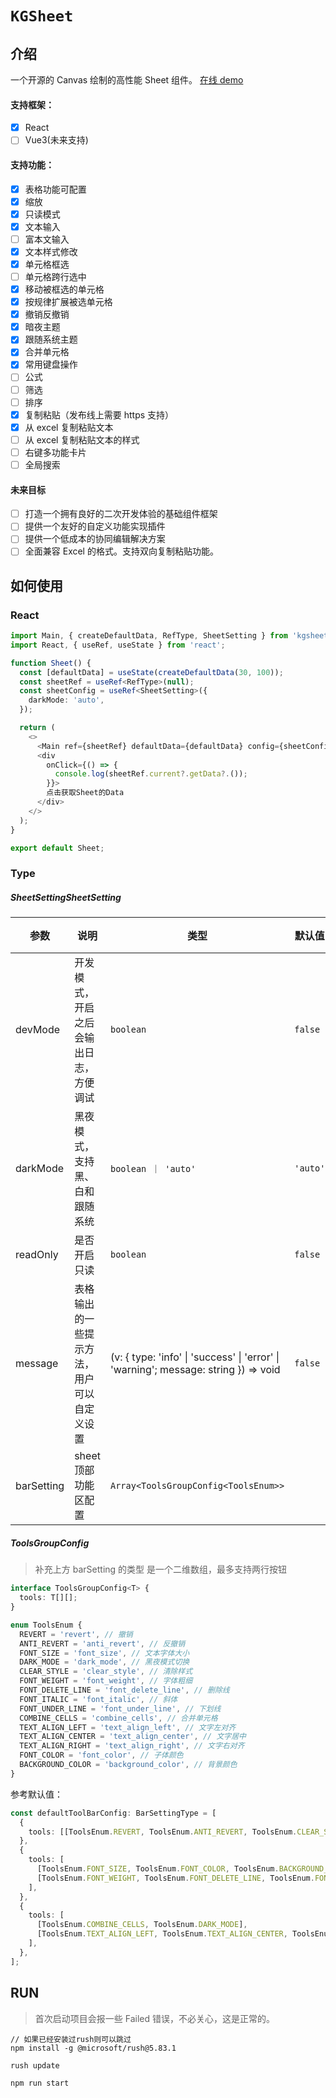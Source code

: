 # `KGSheet`

## 介绍

一个开源的 Canvas 绘制的高性能 Sheet 组件。
[在线 demo](http://ykgykg.fun/)

#### 支持框架：

- [x] React
- [ ] Vue3(未来支持)

#### 支持功能：

- [x] 表格功能可配置
- [x] 缩放
- [x] 只读模式
- [x] 文本输入
- [ ] 富本文输入
- [x] 文本样式修改
- [x] 单元格框选
- [ ] 单元格跨行选中
- [x] 移动被框选的单元格
- [x] 按规律扩展被选单元格
- [x] 撤销反撤销
- [x] 暗夜主题
- [x] 跟随系统主题
- [x] 合并单元格
- [x] 常用键盘操作
- [ ] 公式
- [ ] 筛选
- [ ] 排序
- [x] 复制粘贴（发布线上需要 https 支持）
- [x] 从 excel 复制粘贴文本
- [ ] 从 excel 复制粘贴文本的样式
- [ ] 右键多功能卡片
- [ ] 全局搜索

#### 未来目标

- [ ] 打造一个拥有良好的二次开发体验的基础组件框架
- [ ] 提供一个友好的自定义功能实现插件
- [ ] 提供一个低成本的协同编辑解决方案
- [ ] 全面兼容 Excel 的格式。支持双向复制粘贴功能。

## 如何使用

### React

```typescript
import Main, { createDefaultData, RefType, SheetSetting } from 'kgsheet-for-react';
import React, { useRef, useState } from 'react';

function Sheet() {
  const [defaultData] = useState(createDefaultData(30, 100));
  const sheetRef = useRef<RefType>(null);
  const sheetConfig = useRef<SheetSetting>({
    darkMode: 'auto',
  });

  return (
    <>
      <Main ref={sheetRef} defaultData={defaultData} config={sheetConfig.current} />
      <div
        onClick={() => {
          console.log(sheetRef.current?.getData?.());
        }}>
        点击获取Sheet的Data
      </div>
    </>
  );
}

export default Sheet;
```

### Type

##### SheetSettingSheetSetting

<!-- prettier-ignore -->
| 参数 | 说明 | 类型 | 默认值 | 是否必填 |
| --- | --- | --- | --- | --- |
| devMode | 开发模式，开启之后会输出日志，方便调试 | `boolean` | `false` | false
| darkMode | 黑夜模式，支持黑、白和跟随系统 | `boolean ｜ 'auto'` | `'auto'` | false
| readOnly | 是否开启只读  | `boolean` | `false` | false 
| message | 表格输出的一些提示方法，用户可以自定义设置 | (v: { type: 'info' \| 'success' \| 'error' \| 'warning'; message: string }) => void | `false` | false 
| barSetting | sheet顶部功能区配置 | `Array<ToolsGroupConfig<ToolsEnum>>` |  | false

##### ToolsGroupConfig

> 补充上方 barSetting 的类型
> 是一个二维数组，最多支持两行按钮

<!-- prettier-ignore -->
```typescript
interface ToolsGroupConfig<T> {
  tools: T[][];
}

enum ToolsEnum {
  REVERT = 'revert', // 撤销
  ANTI_REVERT = 'anti_revert', // 反撤销
  FONT_SIZE = 'font_size', // 文本字体大小
  DARK_MODE = 'dark_mode', // 黑夜模式切换
  CLEAR_STYLE = 'clear_style', // 清除样式
  FONT_WEIGHT = 'font_weight', // 字体粗细
  FONT_DELETE_LINE = 'font_delete_line', // 删除线
  FONT_ITALIC = 'font_italic', // 斜体
  FONT_UNDER_LINE = 'font_under_line', // 下划线
  COMBINE_CELLS = 'combine_cells', // 合并单元格
  TEXT_ALIGN_LEFT = 'text_align_left', // 文字左对齐
  TEXT_ALIGN_CENTER = 'text_align_center', // 文字居中
  TEXT_ALIGN_RIGHT = 'text_align_right', // 文字右对齐
  FONT_COLOR = 'font_color', // 子体颜色
  BACKGROUND_COLOR = 'background_color', // 背景颜色
}
```

参考默认值：

```typescript
const defaultToolBarConfig: BarSettingType = [
  {
    tools: [[ToolsEnum.REVERT, ToolsEnum.ANTI_REVERT, ToolsEnum.CLEAR_STYLE]],
  },
  {
    tools: [
      [ToolsEnum.FONT_SIZE, ToolsEnum.FONT_COLOR, ToolsEnum.BACKGROUND_COLOR],
      [ToolsEnum.FONT_WEIGHT, ToolsEnum.FONT_DELETE_LINE, ToolsEnum.FONT_ITALIC, ToolsEnum.FONT_UNDER_LINE],
    ],
  },
  {
    tools: [
      [ToolsEnum.COMBINE_CELLS, ToolsEnum.DARK_MODE],
      [ToolsEnum.TEXT_ALIGN_LEFT, ToolsEnum.TEXT_ALIGN_CENTER, ToolsEnum.TEXT_ALIGN_RIGHT],
    ],
  },
];
```

## RUN

> 首次启动项目会报一些 Failed 错误，不必关心，这是正常的。

```
// 如果已经安装过rush则可以跳过
npm install -g @microsoft/rush@5.83.1

rush update

npm run start
```

